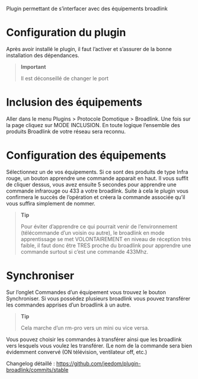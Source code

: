 Plugin permettant de s’interfacer avec des équipements broadlink

Configuration du plugin 
=======================

Après avoir installé le plugin, il faut l’activer et s’assurer de la
bonne installation des dépendances.

> **Important**
>
> Il est déconseillé de changer le port

Inclusion des équipements 
=========================

Aller dans le menu Plugins &gt; Protocole Domotique &gt; Broadlink. Une
fois sur la page cliquez sur MODE INCLUSION. En toute logique l’ensemble
des produits Broadlink de votre réseau sera reconnu.

Configuration des équipements 
=============================

Sélectionnez un de vos équipements. Si ce sont des produits de type
Infra rouge, un bouton apprendre une commande apparait en haut. Il vous
suffit de cliquer dessus, vous avez ensuite 5 secondes pour apprendre
une commande infrarouge ou 433 a votre broadlink. Suite à cela le plugin
vous confirmera le succès de l’opération et créera la commande associée
qu’il vous suffira simplement de nommer.

> **Tip**
>
> Pour éviter d’apprendre ce qui pourrait venir de l’environnement
> (télécommande d’un voisin ou autre), le broadlink en mode
> apprentissage se met VOLONTAIREMENT en niveau de réception très
> faible, il faut donc être TRES proche du broadlink pour apprendre une
> commande surtout si c’est une commande 433Mhz.

Synchroniser 
============

Sur l’onglet Commandes d’un équipement vous trouvez le bouton
Synchroniser. Si vous possédez plusieurs broadlink vous pouvez
transférer les commandes apprises d’un broadlink à un autre.

> **Tip**
>
> Cela marche d’un rm-pro vers un mini ou vice versa.

Vous pouvez choisir les commandes à transférer ainsi que les broadlink
vers lesquels vous voulez les transférer. (Le nom de la commande sera
bien évidemment convervé (ON télévision, ventilateur off, etc.)

Changelog détaillé :
<https://github.com/jeedom/plugin-broadlink/commits/stable>
